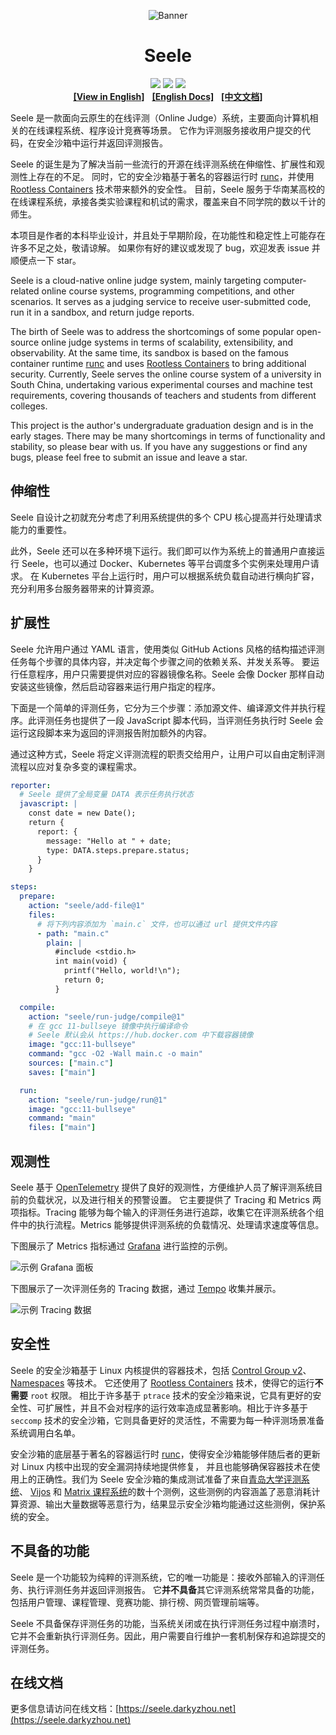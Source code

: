 <p align="center"><img alt="Banner" src="docs/public/logo.svg"></p>
<h1 align="center">Seele</h1>

<p align="center">
  <img src="https://github.com/darkyzhou/seele/actions/workflows/build.yml/badge.svg">
  <img src="https://img.shields.io/github/v/release/darkyzhou/seele?include_prereleases&label=version&style=flat-square">
  <img src="https://img.shields.io/github/license/darkyzhou/seele?color=FF5531&style=flat-square">
  <br>
  <b><a target="_blank" href="https://github.com/darkyzhou/seele/blob/main/README.en.md">[View in English]</a></b>
  &nbsp;
  <b><a target="_blank" href="https://seele.darkyzhou.net/en">[English Docs]</a></b>
  &nbsp;
  <b><a target="_blank" href="https://seele.darkyzhou.net/">[中文文档]</a></b>
</p>

Seele 是一款面向云原生的在线评测（Online Judge）系统，主要面向计算机相关的在线课程系统、程序设计竞赛等场景。 它作为评测服务接收用户提交的代码，在安全沙箱中运行并返回评测报告。

Seele 的诞生是为了解决当前一些流行的开源在线评测系统在伸缩性、扩展性和观测性上存在的不足。 同时，它的安全沙箱基于著名的容器运行时 [runc](https://github.com/opencontainers/runc/)，并使用 [Rootless Containers](https://rootlesscontaine.rs/) 技术带来额外的安全性。 目前，Seele 服务于华南某高校的在线课程系统，承接各类实验课程和机试的需求，覆盖来自不同学院的数以千计的师生。

本项目是作者的本科毕业设计，并且处于早期阶段，在功能性和稳定性上可能存在许多不足之处，敬请谅解。 如果你有好的建议或发现了 bug，欢迎发表 issue 并顺便点一下 star。

Seele is a cloud-native online judge system, mainly targeting computer-related online course systems, programming competitions, and other scenarios. It serves as a judging service to receive user-submitted code, run it in a sandbox, and return judge reports.

The birth of Seele was to address the shortcomings of some popular open-source online judge systems in terms of scalability, extensibility, and observability. At the same time, its sandbox is based on the famous container runtime [runc](https://github.com/opencontainers/runc/) and uses [Rootless Containers](https://rootlesscontaine.rs/) to bring additional security. Currently, Seele serves the online course system of a university in South China, undertaking various experimental courses and machine test requirements, covering thousands of teachers and students from different colleges.

This project is the author's undergraduate graduation design and is in the early stages. There may be many shortcomings in terms of functionality and stability, so please bear with us. If you have any suggestions or find any bugs, please feel free to submit an issue and leave a star.

## 伸缩性

Seele 自设计之初就充分考虑了利用系统提供的多个 CPU 核心提高并行处理请求能力的重要性。

此外，Seele 还可以在多种环境下运行。我们即可以作为系统上的普通用户直接运行 Seele，也可以通过 Docker、Kubernetes 等平台调度多个实例来处理用户请求。
在 Kubernetes 平台上运行时，用户可以根据系统负载自动进行横向扩容，充分利用多台服务器带来的计算资源。

## 扩展性

Seele 允许用户通过 YAML 语言，使用类似 GitHub Actions 风格的结构描述评测任务每个步骤的具体内容，并决定每个步骤之间的依赖关系、并发关系等。
要运行任意程序，用户只需要提供对应的容器镜像名称。Seele 会像 Docker 那样自动安装这些镜像，然后启动容器来运行用户指定的程序。

下面是一个简单的评测任务，它分为三个步骤：添加源文件、编译源文件并执行程序。此评测任务也提供了一段 JavaScript 脚本代码，当评测任务执行时 Seele
会运行这段脚本来为返回的评测报告附加额外的内容。

通过这种方式，Seele 将定义评测流程的职责交给用户，让用户可以自由定制评测流程以应对复杂多变的课程需求。

```yaml
reporter:
  # Seele 提供了全局变量 DATA 表示任务执行状态
  javascript: |
    const date = new Date();
    return {
      report: {
        message: "Hello at " + date;
        type: DATA.steps.prepare.status;
      }
    }

steps:
  prepare:
    action: "seele/add-file@1"
    files:
      # 将下列内容添加为 `main.c` 文件，也可以通过 url 提供文件内容
      - path: "main.c"
        plain: |
          #include <stdio.h>
          int main(void) {
            printf("Hello, world!\n");
            return 0;
          }

  compile:
    action: "seele/run-judge/compile@1"
    # 在 gcc 11-bullseye 镜像中执行编译命令
    # Seele 默认会从 https://hub.docker.com 中下载容器镜像
    image: "gcc:11-bullseye"
    command: "gcc -O2 -Wall main.c -o main"
    sources: ["main.c"]
    saves: ["main"]

  run:
    action: "seele/run-judge/run@1"
    image: "gcc:11-bullseye"
    command: "main"
    files: ["main"]
```

## 观测性

Seele 基于 [OpenTelemetry](https://opentelemetry.io/) 提供了良好的观测性，方便维护人员了解评测系统目前的负载状况，以及进行相关的预警设置。
它主要提供了 Tracing 和 Metrics 两项指标。Tracing 能够为每个输入的评测任务进行追踪，收集它在评测系统各个组件中的执行流程。Metrics 能够提供评测系统的负载情况、处理请求速度等信息。

下图展示了 Metrics 指标通过 [Grafana](https://grafana.com/) 进行监控的示例。

![示例 Grafana 面板](docs/public/grafana.png)

下图展示了一次评测任务的 Tracing 数据，通过 [Tempo](https://grafana.com/oss/tempo/) 收集并展示。

![示例 Tracing 数据](docs/public/tempo.png)

## 安全性

Seele 的安全沙箱基于 Linux 内核提供的容器技术，包括 [Control Group v2](https://www.kernel.org/doc/html/latest/admin-guide/cgroup-v2.html)、[Namespaces](https://www.kernel.org/doc/html/latest/admin-guide/namespaces/index.html) 等技术。
它还使用了 [Rootless Containers](https://rootlesscontaine.rs/) 技术，使得它的运行**不需要** `root` 权限。
相比于许多基于 `ptrace` 技术的安全沙箱来说，它具有更好的安全性、可扩展性，并且不会对程序的运行效率造成显著影响。相比于许多基于 `seccomp` 技术的安全沙箱，它则具备更好的灵活性，不需要为每一种评测场景准备系统调用白名单。

安全沙箱的底层基于著名的容器运行时 [runc](https://github.com/opencontainers/runc/)，使得安全沙箱能够伴随后者的更新对 Linux 内核中出现的安全漏洞持续地提供修复，
并且也能够确保容器技术在使用上的正确性。我们为 Seele 安全沙箱的集成测试准备了来自[青岛大学评测系统](https://github.com/QingdaoU/Judger)、
[Vijos](https://github.com/vijos/malicious-code) 和 [Matrix 课程系统](https://matrix.sysu.edu.cn/about)的数十个测例，这些测例的内容涵盖了恶意消耗计算资源、输出大量数据等恶意行为，结果显示安全沙箱均能通过这些测例，保护系统的安全。

## 不具备的功能

Seele 是一个功能较为纯粹的评测系统，它的唯一功能是：接收外部输入的评测任务、执行评测任务并返回评测报告。
它**并不具备**其它评测系统常常具备的功能，包括用户管理、课程管理、竞赛功能、排行榜、网页管理前端等。

Seele 不具备保存评测任务的功能，当系统关闭或在执行评测任务过程中崩溃时，它并不会重新执行评测任务。因此，用户需要自行维护一套机制保存和追踪提交的评测任务。

## 在线文档

更多信息请访问在线文档：[https://seele.darkyzhou.net](https://seele.darkyzhou.net)
